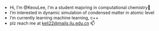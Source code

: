 - Hi, I’m @KeouLee, I'm a student majoring in computational chemistry👋 
- I’m interested in dynamic simulation of condensed matter in atomic level 
- I’m currently learning machine learning, c++
- plz reach me at keli22@mails.jlu.edu.cn  📫 

<!---
KeouLee/KeouLee is a ✨ special ✨ repository because its `README.md` (this file) appears on your GitHub profile.
You can click the Preview link to take a look at your changes.
--->
